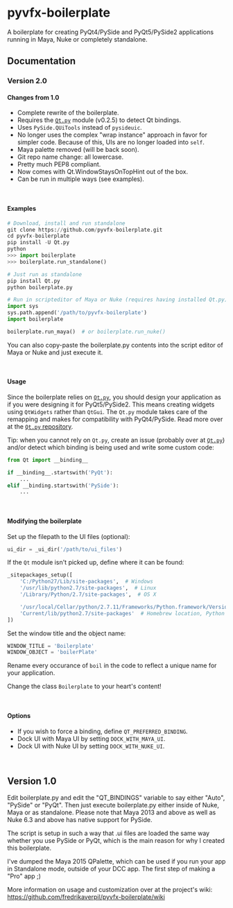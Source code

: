 pyvfx-boilerplate
==================

A boilerplate for creating PyQt4/PySide and PyQt5/PySide2 applications running in Maya, Nuke or completely standalone.

## Documentation

### Version 2.0

#### Changes from 1.0

- Complete rewrite of the boilerplate.
- Requires the [`Qt.py`](https://github.com/mottosso/Qt.py) module (v0.2.5) to detect Qt bindings.
- Uses `PySide.QUiTools` instead of `pysideuic`.
- No longer uses the complex "wrap instance" approach in favor for simpler code. Because of this, UIs are no longer loaded into `self`.
- Maya palette removed (will be back soon).
- Git repo name change: all lowercase.
- Pretty much PEP8 compliant.
- Now comes with Qt.WindowStaysOnTopHint out of the box.
- Can be run in multiple ways (see examples).

<br>

#### Examples

```python
# Download, install and run standalone
git clone https://github.com/pyvfx-boilerplate.git
cd pyvfx-boilerplate
pip install -U Qt.py
python
>>> import boilerplate
>>> boilerplate.run_standalone()
```

```python
# Just run as standalone
pip install Qt.py
python boilerplate.py
```

```python
# Run in scripteditor of Maya or Nuke (requires having installed Qt.py)
import sys
sys.path.append('/path/to/pyvfx-boilerplate')
import boilerplate

boilerplate.run_maya()  # or boilerplate.run_nuke()
```

You can also copy-paste the boilerplate.py contents into the script editor of Maya or Nuke and just execute it.

<br>

#### Usage

Since the boilerplate relies on [`Qt.py`](https://github.com/mottosso/Qt.py), you should design your application as if you were designing it for PyQt5/PySide2. This means creating widgets using `QtWidgets` rather than `QtGui`. The `Qt.py` module takes care of the remapping and makes for compatibility with PyQt4/PySide. Read more over at the [`Qt.py` repository](https://github.com/mottosso/Qt.py).

Tip: when you cannot rely on `Qt.py`, create an issue (probably over at [`Qt.py`](https://github.com/mottosso/Qt.py)) and/or detect which binding is being used and write some custom code:

```python
from Qt import __binding__

if __binding__.startswith('PyQt'):
    ...
elif __binding.startswith('PySide'):
    ...
```

<br>

#### Modifying the boilerplate

Set up the filepath to the UI files (optional):

```python
ui_dir = _ui_dir('/path/to/ui_files')
```

If the `Qt` module isn't picked up, define where it can be found:

```python
_sitepackages_setup([
    'C:/Python27/Lib/site-packages',  # Windows
    '/usr/lib/python2.7/site-packages',  # Linux
    '/Library/Python/2.7/site-packages',  # OS X

    '/usr/local/Cellar/python/2.7.11/Frameworks/Python.framework/Versions/' +
    'Current/lib/python2.7/site-packages'  # Homebrew location, Python 2.7.11
])
```

Set the window title and the object name:

```python
WINDOW_TITLE = 'Boilerplate'
WINDOW_OBJECT = 'boilerPlate'
```

Rename every occurance of `boil` in the code to reflect a unique name for your application.

Change the class `Boilerplate` to your heart's content!

<br>

#### Options

- If you wish to force a binding, define `QT_PREFERRED_BINDING`.
- Dock UI with Maya UI by setting `DOCK_WITH_MAYA_UI`.
- Dock UI with Nuke UI by setting `DOCK_WITH_NUKE_UI`.

<br>

## Version 1.0

Edit boilerplate.py and edit the "QT_BINDINGS" variable to say either "Auto", "PySide" or "PyQt". 
Then just execute boilerplate.py either inside of Nuke, Maya or as standalone. Please note that Maya 2013 and above as well as Nuke 6.3 and above has native support for PySide.

The script is setup in such a way that .ui files are loaded the same way whether you use PySide or PyQt, which is the main reason for why I created this boilerplate.

I've dumped the Maya 2015 QPalette, which can be used if you run your app in Standalone mode, outside of your DCC app. The first step of making a "Pro" app ;)

More information on usage and customization over at the project's wiki: https://github.com/fredrikaverpil/pyvfx-boilerplate/wiki
